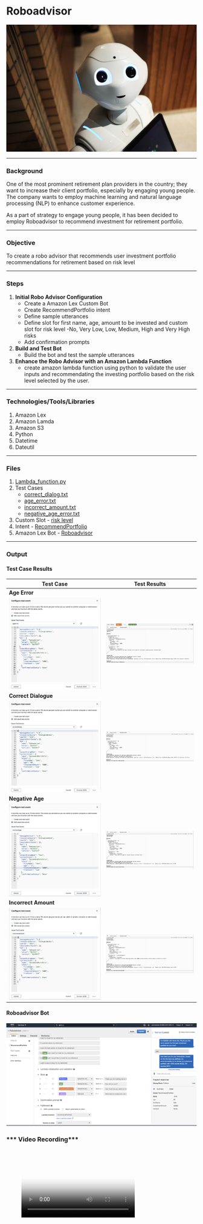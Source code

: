 # **Roboadvisor**
![Robot](Images/robot.jpeg)

---
### **Background**
One of the most prominent retirement plan providers in the country; they want to increase their client portfolio, especially by engaging young people. The company wants to employ machine learning and natural language processing (NLP) to enhance customer experience.

As a part of strategy to engage young people, it has been decided to employ Roboadvisor to recommend investment for retirement portfolio.

---
### **Objective**
To create a robo advisor that recommends user investment portfolio recommendations for retirement based on risk level

---
### **Steps**
1. **Initial Robo Advisor Configuration**
    * Create a Amazon Lex Custom Bot
    * Create RecommendPortfolio intent
    * Define sample utterances
    * Define slot for first name, age, amount to be invested and custom slot for risk level -No, Very Low, Low, Medium, High and Very High risks
    * Add confirmation prompts
2. **Build and Test Bot**
    * Build the bot and test the sample utterances 
3. **Enhance the Robo Advisor with an Amazon Lambda Function**
    * create amazon lambda function using python to validate the user inputs and recommendating the investing portfolio based on the risk level selected by the user.


---
### **Technologies/Tools/Libraries**
1. Amazon Lex
2. Amazon Lamda
3. Amazon S3
4. Python
5. Datetime
6. Dateutil

---
### **Files**
1. [Lambda_function.py](Lambda_function.py)
2. Test Cases
    * [correct_dialog.txt](Test_Cases/correct_dialog.txt)
    * [age_error.txt](Test_Cases/age_error.txt)
    * [incorrect_amount.txt](Test_Cases/incorrect_amount_error.txt)
    * [negative_age_error.txt](Test_Cases/negative_age_error.txt)
3. Custom Slot - [risk level](riskLevel_2_c3e67815-b93d-478a-98e2-f45e268f3323_SlotType_LEX_V1.zip)
4. Intent - [RecommendPortfolio](RecommendPortfolio_13_75fe0361-ce73-4050-a262-b6a0cec628aa_Intent_LEX_V1.zip)
5. Amazon Lex Bot - [Roboadvisor](Roboadvisor_1_6008eb72-5231-47af-8a44-a8499b5be43b_Bot_LEX_V1.zip)

---
### **Output**

#### **Test Case Results**
| **Test Case** | **Test Results**|
|-----------|-------------|
| **Age Error** |             |
|![ageerror](Outputs/ageerror_test_case.png)|![ageerror](Outputs/ageerror_test_results.png)|
| **Correct Dialogue** |       |
|![correct](Outputs/correctdialog_test_case.png)|![correct_resutls](Outputs/correctdialog_test_results.png)|
| **Negative Age** |       |
|![negativeage](Outputs/incorrectage_test_case.png)|![negativeage_results](Outputs/incorrectage_test_result.png)|
| **Incorrect Amount** |       |
|![amount](Outputs/incorrectamount_test_case.png)|![amount_result](Outputs/incorrectamount_test_results.png)|

#### **Roboadvisor Bot**
![roboadvisor](Outputs/roboadvisor.png)

### *** Video Recording***

</br>
<figure class="video_container">
  <video controls="true" allowfullscreen="true" poster="Outputs/roboadvisor.png">
    <source src="Outputs/roboadvisormp4.mp4" type="video/mp4">
  </video>
</figure>
</br>